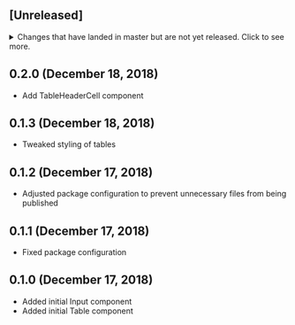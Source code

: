 ## [Unreleased]
<details>
  <summary>
    Changes that have landed in master but are not yet released.
    Click to see more.
  </summary>

  - Remove unnecessary right border from last table header cell
  - Remove the requirement for table cells to have children
</details>

## 0.2.0 (December 18, 2018)
- Add TableHeaderCell component

## 0.1.3 (December 18, 2018)
- Tweaked styling of tables

## 0.1.2 (December 17, 2018)
- Adjusted package configuration to prevent unnecessary files from being published

## 0.1.1 (December 17, 2018)
- Fixed package configuration

## 0.1.0 (December 17, 2018)
- Added initial Input component
- Added initial Table component

